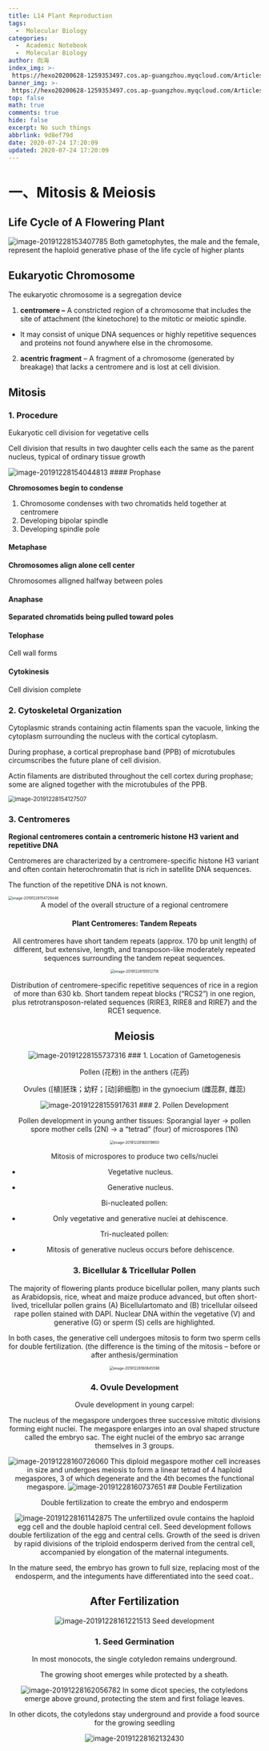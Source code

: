 ```yaml
---
title: L14 Plant Reproduction
tags:
  -  Molecular Biology
categories:
  -  Academic Notebook
  -  Molecular Biology
author: 向海
index_img: >-
 https://hexo20200628-1259353497.cos.ap-guangzhou.myqcloud.com/Articles/Academic_Notes/Molecular%20Biology/20200724_%EC%BA%AC%EB%A3%A8%ED%83%88%EC%B6%9C.png
banner_img: >-
 https://hexo20200628-1259353497.cos.ap-guangzhou.myqcloud.com/Articles/Academic_Notes/Molecular%20Biology/20200724_Sunlight%281%29.jpg
top: false
math: true
comments: true
hide: false
excerpt: No such things
abbrlink: 9d8ef79d
date: 2020-07-24 17:20:09
updated: 2020-07-24 17:20:09
---
```


# 一、Mitosis & Meiosis

## Life Cycle of A Flowering Plant

<img src="https://20190531-1259353497.cos.ap-guangzhou.myqcloud.com/image-20191228153407785.png" alt="image-20191228153407785" style="zoom:100%;" />
Both gametophytes, the male and the female, represent the haploid generative phase of the life cycle of higher plants

## Eukaryotic Chromosome

The eukaryotic chromosome is a segregation device

1. **centromere –** A constricted region of a chromosome that includes the site of attachment (the kinetochore) to the mitotic or meiotic spindle.

+ It may consist of unique DNA sequences or highly repetitive sequences and proteins not found anywhere else in the chromosome.

2. **acentric fragment** – A fragment of a chromosome (generated by breakage) that lacks a centromere and is lost at cell division.

## Mitosis

### 1. Procedure

Eukaryotic cell division for vegetative cells

Cell division that results in two daughter cells each the same as the parent nucleus, typical of ordinary tissue growth

<img src="https://20190531-1259353497.cos.ap-guangzhou.myqcloud.com/image-20191228154044813.png" alt="image-20191228154044813" style="zoom:100%;" />
#### Prophase

**Chromosomes begin to condense**

1. Chromosome condenses with two chromatids held together at centromere
2. Developing bipolar spindle
3. Developing spindle pole

#### Metaphase

**Chromosomes align alone cell center**

Chromosomes alligned halfway between poles

#### Anaphase

**Separated chromatids being pulled toward poles**

#### Telophase

Cell wall forms

#### Cytokinesis

Cell division complete

### 2. Cytoskeletal Organization

Cytoplasmic strands containing actin filaments span the vacuole, linking the cytoplasm surrounding the nucleus with the cortical cytoplasm. 

During prophase, a cortical preprophase band (PPB) of microtubules circumscribes the future plane of cell division. 

Actin filaments are distributed throughout the cell cortex during prophase; some are aligned together with the microtubules of the PPB. 

<img src="https://20190531-1259353497.cos.ap-guangzhou.myqcloud.com/image-20191228154127507.png" alt="image-20191228154127507" style="zoom: 80%;" />

### 3. Centromeres

**Regional centromeres contain a centromeric histone H3 varient and repetitive DNA**

Centromeres are characterized by a centromere-specific histone H3 variant and often contain heterochromatin that is rich in satellite DNA sequences.

The function of the repetitive DNA is not known.

<img src="https://20190531-1259353497.cos.ap-guangzhou.myqcloud.com/image-20191228154729446.png" alt="image-20191228154729446" style="zoom:50%;" />

<center>A model of the overall structure of a regional centromere

#### Plant Centromeres: Tandem Repeats

All centromeres have short tandem repeats (approx. 170 bp unit length) of different, but extensive, length, and transposon-like moderately repeated sequences surrounding the tandem repeat sequences.

<img src="https://20190531-1259353497.cos.ap-guangzhou.myqcloud.com/image-20191228155512718.png" alt="image-20191228155512718" style="zoom: 50%;" />

Distribution of centromere-specific repetitive sequences of rice in a region of more than 630 kb. Short tandem repeat blocks (“RCS2”) in one region, plus retrotransposon-related sequences (RIRE3, RIRE8 and RIRE7) and the RCE1 sequence.

## Meiosis

<img src="https://20190531-1259353497.cos.ap-guangzhou.myqcloud.com/image-20191228155737316.png" alt="image-20191228155737316" style="zoom:100%;" />
### 1. Location of Gametogenesis

Pollen (花粉) in the anthers (花药)

Ovules ([植]胚珠；幼籽；[动]卵细胞) in the gynoecium (雌蕊群, 雌蕊)

<img src="https://20190531-1259353497.cos.ap-guangzhou.myqcloud.com/image-20191228155917631.png" alt="image-20191228155917631" style="zoom:100%;" />
### 2. Pollen Development

Pollen development in young anther tissues: Sporangial layer → pollen spore mother cells (2N) → a “tetrad” (four) of microspores (1N)

<img src="https://20190531-1259353497.cos.ap-guangzhou.myqcloud.com/image-20191228160019650.png" alt="image-20191228160019650" style="zoom: 50%;" />

Mitosis of microspores to produce two cells/nuclei

+ Vegetative nucleus.

+ Generative nucleus.

Bi-nucleated pollen: 

+ Only vegetative and generative nuclei at dehiscence.

Tri-nucleated pollen:

+ Mitosis of generative nucleus occurs before dehiscence.

### 3. Bicellular & Tricellular Pollen

The majority of flowering plants produce bicellular pollen, many plants such as Arabidopsis, rice, wheat and maize produce advanced, but often short-lived, tricellular pollen grains (A) Bicellulartomato and (B) tricellular oilseed rape pollen stained with DAPI. Nuclear DNA within the vegetative (V) and generative (G) or sperm (S) cells are highlighted.

In both cases, the generative cell undergoes mitosis to form two sperm cells for double fertilization. (the difference is the timing of the mitosis – before or after anthesis/germination

<img src="https://20190531-1259353497.cos.ap-guangzhou.myqcloud.com/image-20191228160645598.png" alt="image-20191228160645598" style="zoom: 50%;" />

### 4. Ovule Development

Ovule development in young carpel:

The nucleus of the megaspore undergoes three successive mitotic divisions forming eight nuclei. The megaspore enlarges into an oval shaped structure called the embryo sac. The eight nuclei of the embryo sac arrange themselves in 3 groups.

<img src="https://20190531-1259353497.cos.ap-guangzhou.myqcloud.com/image-20191228160726060.png" alt="image-20191228160726060" style="zoom:100%;" />
This diploid megaspore mother cell increases in size and undergoes meiosis to form a linear tetrad of 4 haploid megaspores, 3 of which degenerate and the 4th becomes the functional megaspore.

<img src="https://20190531-1259353497.cos.ap-guangzhou.myqcloud.com/image-20191228160737651.png" alt="image-20191228160737651" style="zoom:100%;" />
## Double Fertilization

Double fertilization to create the embryo and endosperm

<img src="https://20190531-1259353497.cos.ap-guangzhou.myqcloud.com/image-20191228161142875.png" alt="image-20191228161142875" style="zoom:100%;" />
The unfertilized ovule contains the haploid egg cell and the double haploid central cell. Seed development follows double fertilization of the egg and central cells. Growth of the seed is driven by rapid divisions of the triploid endosperm derived from the central cell, accompanied by elongation of the maternal integuments. 

In the mature seed, the embryo has grown to full size, replacing most of the endosperm, and the integuments have differentiated into the seed coat..

## After Fertilization

<img src="https://20190531-1259353497.cos.ap-guangzhou.myqcloud.com/image-20191228161221513.png" alt="image-20191228161221513" style="zoom:100%;" />
Seed development

### 1. Seed Germination

In most monocots, the single cotyledon remains underground.

The growing shoot emerges while protected by a sheath.

<img src="https://20190531-1259353497.cos.ap-guangzhou.myqcloud.com/image-20191228162056782.png" alt="image-20191228162056782" style="zoom:100%;" />
In some dicot species, the cotyledons emerge above ground, protecting the stem and first foliage leaves. 

In other dicots, the cotyledons stay underground and provide a food source for the growing seedling

<img src="https://20190531-1259353497.cos.ap-guangzhou.myqcloud.com/image-20191228162132430.png" alt="image-20191228162132430" style="zoom:100%;" />